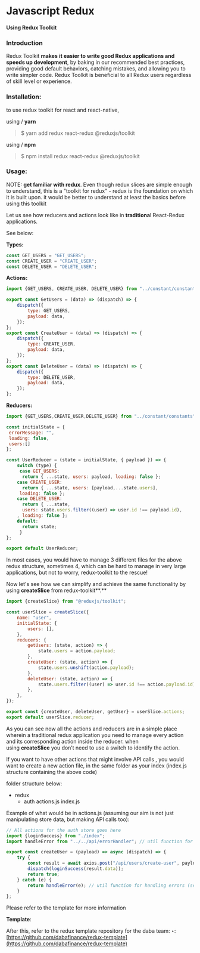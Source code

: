 # Javascript Redux

**Using Redux Toolkit**

### Introduction

Redux Toolkit **makes** **it easier to write good Redux applications and speeds up development**, by baking in our recommended best practices, providing good default behaviors, catching mistakes, and allowing you to write simpler code. Redux Toolkit is beneficial to all Redux users regardless of skill level or experience.

### Installation:

to use redux toolkit for react and react-native,

using / **yarn**

> $ yarn add redux react-redux @reduxjs/toolkit

using / **npm**

> $ npm install redux react-redux @reduxjs/toolkit

### Usage:

NOTE: **get familiar with redux**. Even though redux slices are simple enough to understand, this is a "toolkit for redux" - redux is the foundation on which it is built upon. it would be better to understand at least the basics before using this toolkit

Let us see how reducers and actions look like in **traditiona**l React-Redux applications.

See below:

**Types:**

```jsx
const GET_USERS = "GET_USERS";
const CREATE_USER = "CREATE_USER";
const DELETE_USER = "DELETE_USER";
```

**Actions:**

```jsx
import {GET_USERS, CREATE_USER, DELETE_USER} from "../constant/constants";

export const GetUsers = (data) => (dispatch) => {
	dispatch({
		type: GET_USERS,
		payload: data,
	});
};
export const CreateUser = (data) => (dispatch) => {
	dispatch({
		type: CREATE_USER,
		payload: data,
	});
};
export const DeleteUser = (data) => (dispatch) => {
	dispatch({
		type: DELETE_USER,
		payload: data,
	});
};
```

**Reducers:**

```jsx
import {GET_USERS,CREATE_USER,DELETE_USER} from "../constant/constants";

const initialState = {
 errorMessage: "",
 loading: false,
 users:[]
};

const UserReducer = (state = initialState, { payload }) => {
	switch (type) {
	 case GET_USERS:
	  return { ...state, users: payload, loading: false };
	case CREATE_USER:
	  return { ...state, users: [payload,...state.users],
	 loading: false };
	case DELETE_USER:
	  return { ...state,
	  users: state.users.filter((user) => user.id !== payload.id),
	, loading: false };
	default:
	  return state;
	 }
};

export default UserReducer;
```

In most cases, you would have to manage 3 different files for the above redux structure, sometimes 4, which can be hard to manage in very large applications, but not to worry, redux-toolkit to the rescue!

Now let's see how we can simplify and achieve the same functionality by using **createSlice** from redux-toolkit**.**

```jsx
import {createSlice} from "@reduxjs/toolkit";

const userSlice = createSlice({
	name: "user",
	initialState: {
		users: [],
	},
	reducers: {
		getUsers: (state, action) => {
			state.users = action.payload;
		},
		createUser: (state, action) => {
			state.users.unshift(action.payload);
		},
		deleteUser: (state, action) => {
			state.users.filter((user) => user.id !== action.payload.id);
		},
	},
});

export const {createUser, deleteUser, getUser} = userSlice.actions;
export default userSlice.reducer;
```

As you can see now all the actions and reducers are in a simple place wherein a traditional redux application you need to manage every action and its corresponding action inside the reducer. when using **createSlice** you don’t need to use a switch to identify the action.

If you want to have other actions that might involve API calls , you would want to create a new action file, in the same folder as your index (index.js structure containing the above code)

folder structure below:

-    redux
     -    auth
          actions.js
          index.js

Example of what would be in actions.js (assuming our aim is not just manipulating store data, but making API calls too):

```jsx
// All actions for the auth store goes here
import {loginSuccess} from "./index";
import handleError from "../../api/errorHandler"; // util function for handling errors (see template)

export const createUser = (payload) => async (dispatch) => {
	try {
		const result = await axios.post("/api/users/create-user", payload);
		dispatch(loginSuccess(result.data));
		return true;
	} catch (e) {
		return handleError(e); // util function for handling errors (see template)
	}
};
```

Please refer to the template for more information

**Template**:

After this, refer to the redux template repository for the daba team:
‣: [https://github.com/dabafinance/redux-template](https://github.com/dabafinance/redux-template)
